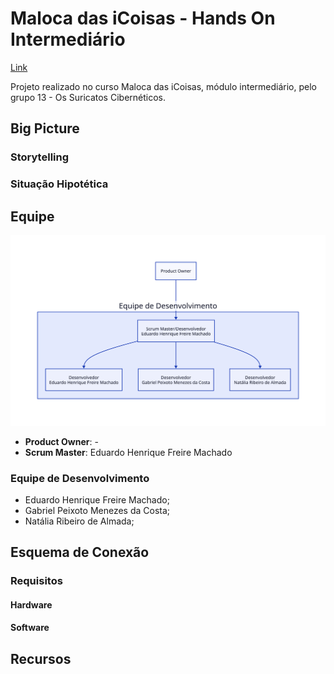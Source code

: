 # Maloca das iCoisas - Hands On Intermediário

[Link](https://github.com/ed-henrique/maloca-das-icoisas-intermediario)

Projeto realizado no curso Maloca das iCoisas, módulo intermediário, pelo grupo 13 - Os Suricatos Cibernéticos.

## Big Picture

### Storytelling

<!-- ![Big Picture](./big_picture.png) -->

### Situação Hipotética

<!--
1. Pessoa doente vai para o hospital, é atendida e admitida na internação;
2. Médicos colocam sensores de temperatura fixos no corpo da paciente;
3. Sensor de temperatura é conectado a uma base de dados alimentada em tempo real;
4. Quando a temperatua do paciente for ≥ 37.8 ºC, o sistema emite um alerta para os profissionais envolvidos;
5. O sistema registra o histórico da temperatura do paciente na base de dados;
6. O profissional verifica condição do paciente após alertas.
-->

## Equipe

<div align="center">

![Organograma](./organograma.svg)

</div>

- **Product Owner**: -
- **Scrum Master**: Eduardo Henrique Freire Machado

### Equipe de Desenvolvimento

- Eduardo Henrique Freire Machado;
- Gabriel Peixoto Menezes da Costa;
- Natália Ribeiro de Almada;

## Esquema de Conexão

<!-- ![Esquema de Conexão](./esquema_de_conexao.jpeg) -->

<!--
**Conexões**:

- Pino VCC -> 3.3V do ESP32;
- Pino GND -> GND do ESP32;
- Pino Data -> GPIO 4 (ou qualquer pino disponível no ESP32);
-->

### Requisitos

#### Hardware

<!--
- ESP32;
- Sensor DHT22;
- Protoboard e fios de conexão;
-->

#### Software

<!--
- Arduino IDE com as bibliotecas DHT, WiFi e ThingSpeak;
-->

## Recursos

<!--
- [Pitch](https://www.canva.com/design/DAGZ3R3MyE4/rqdrzCDqPH6dExHXgRsWZw/edit?utm_content=DAGZ3R3MyE4&utm_campaign=designshare&utm_medium=link2&utm_source=sharebutton)
- [Kanban](https://trello.com/b/ZGD00PBo/hands-on-maloca)
- [Big Picture]()
- [Esquema de Conexão](https://wokwi.com/projects/417194889520795649)
- [Documento de Definição de Pronto](https://docs.google.com/document/d/19DEppOgMY5BuyY0HxtlvK1HDf5n62W19/edit)
- [Documento de Requisitos Funcionais](https://docs.google.com/document/d/17LjGt8pkkPYk2qunanWLQsBvVkvb5q1w/edit)
- [Documento de Progresso](https://docs.google.com/document/d/1z1uJHj0xGks3xBqaYloMBIi3Pqf4hMfBDdSm-7swn1A/edit?tab=t.0)
-->
